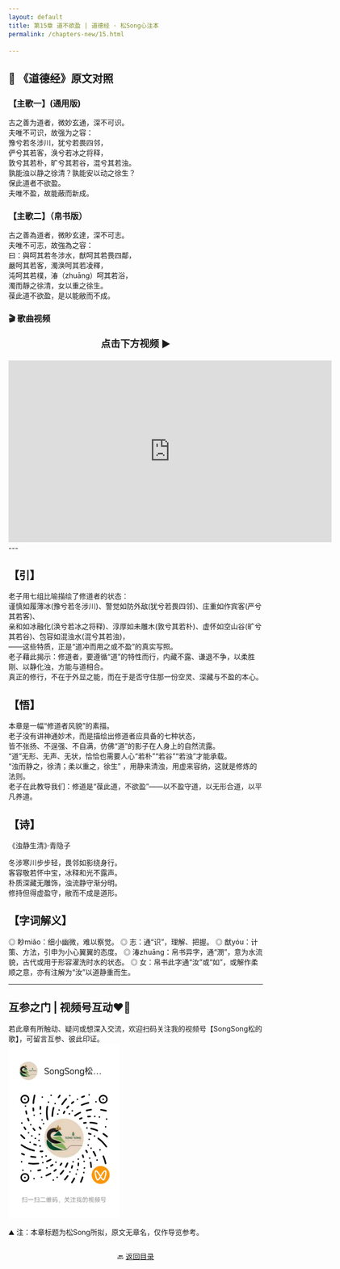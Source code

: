 ```yaml
---
layout: default
title: 第15章 道不欲盈 | 道德经 · 松Song心注本
permalink: /chapters-new/15.html

---
```


## 📜 《道德经》原文对照
### 【主歌一】(通用版)
古之善为道者，微妙玄通，深不可识。<br>
夫唯不可识，故强为之容：<br>
豫兮若冬涉川，犹兮若畏四邻，<br>
俨兮其若客，涣兮若冰之将释，<br>
敦兮其若朴，旷兮其若谷，混兮其若浊。<br>
孰能浊以静之徐清？孰能安以动之徐生？<br>
保此道者不欲盈。<br>
夫唯不盈，故能蔽而新成。<br>

### 【主歌二】（帛书版）
古之善為道者，微眇玄達，深不可志。<br>
夫唯不可志，故強為之容：<br>
曰：與呵其若冬涉水，猷呵其若畏四鄰，<br>
嚴呵其若客，濁涣呵其若凌釋，<br>
沌呵其若樸，湷（zhuāng）呵其若浴，<br>
濁而靜之徐清，女以重之徐生。<br>
葆此道不欲盈，是以能敝而不成。<br>

### 🎬 歌曲视频
<p style="text-align:center; font-size:1.2rem; font-weight:bold;">
  点击下方视频 ▶️
</p>

<iframe
  src="https://streamable.com/e/180hmo"
  width="640"
  height="360"
  frameborder="0"
  allowfullscreen
  loading="lazy">
</iframe>
---

## 【引】
老子用七组比喻描绘了修道者的状态：<br>
谨慎如履薄冰(豫兮若冬涉川)、警觉如防外敌(犹兮若畏四邻)、庄重如作宾客(严兮其若客)、<br>
亲和如冰融化(涣兮若冰之将释)、淳厚如未雕木(敦兮其若朴)、虚怀如空山谷(旷兮其若谷)、包容如混浊水(混兮其若浊)，<br>
——这些特质，正是“道冲而用之或不盈”的真实写照。<br> 
老子藉此揭示：修道者，要遵循“道”的特性而行，内藏不露、谦退不争，以柔胜刚、以静化浊，方能与道相合。<br>
真正的修行，不在于外显之能，而在于是否守住那一份空灵、深藏与不盈的本心。<br>

## 【悟】
本章是一幅“修道者风貌”的素描。<br>
老子没有讲神通妙术，而是描绘出修道者应具备的七种状态，<br>
皆不张扬、不逞强、不自满，仿佛“道”的影子在人身上的自然流露。<br>
“道”无形、无声、无状，恰恰也需要人心“若朴”“若谷”“若浊”才能承载。<br>
“浊而静之，徐清；柔以重之，徐生” ，用静来清浊，用虚来容纳，这就是修炼的法则。<br>
老子在此教导我们：修道是“葆此道，不欲盈”——以不盈守道，以无形合道，以平凡养道。<br>

## 【诗】
《浊静生清》·青隐子<br>

冬涉寒川步步轻，畏邻如影绕身行。<br>
客容敬若怀中宝，冰释和光不露声。<br>
朴质深藏无雕饰，浊流静守渐分明。<br>
修持但得虚盈守，敝而不成是道形。<br>

## 【字词解义】
◎ 眇miǎo：细小幽微，难以察觉。
◎ 志：通“识”，理解、把握。
◎ 猷yóu：计策、方法，引申为小心翼翼的态度。
◎ 湷zhuāng：帛书异字，通“潣”，意为水流貌，古代或用于形容濯洗时水的状态。
◎ 女：帛书此字通“汝”或“如”，或解作柔顺之意，亦有注解为“汝”以道静重而生。

---
##  互参之门 | 视频号互动❤️🤝

若此章有所触动、疑问或想深入交流，欢迎扫码关注我的视频号【SongSong松的歌】，可留言互参、彼此印证。<br>
<img src="../img/qrcode_songsong.jpg" alt="扫码进入视频号" width="220">

⛰️ 注：本章标题为松Song所拟，原文无章名，仅作导览参考。<br>

<p style="text-align:center; margin-top:2em;">
  🔙 <a href="{{ '/' | relative_url }}#catalog">返回目录</a>
</p>


